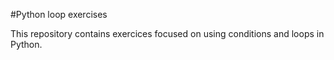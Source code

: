 #Python loop exercises

This repository contains exercices focused on using conditions and loops in Python.